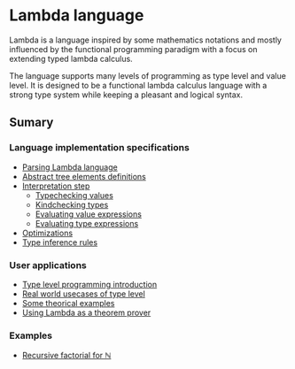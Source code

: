 # Lambda language
Lambda is a language inspired by some mathematics notations and mostly influenced by the functional programming paradigm with a focus on extending typed lambda calculus.

The language supports many levels of programming as type level and value level. It is designed to be a functional lambda calculus language with a strong type system while keeping a pleasant and logical syntax.

## Sumary

### Language implementation specifications
- [Parsing Lambda language]()
- [Abstract tree elements definitions]()
- [Interpretation step]()
  - [Typechecking values]()
  - [Kindchecking types]()
  - [Evaluating value expressions]()
  - [Evaluating type expressions]()
- [Optimizations]()
- [Type inference rules]()

### User applications
- [Type level programming introduction](user/type-level.md)
- [Real world usecases of type level](user/real-world.md)
- [Some theorical examples](user/theory.md)
- [Using Lambda as a theorem prover](user/theorem-prover.md)

### Examples
- [Recursive factorial for ℕ](examples/factorial.lambda)
